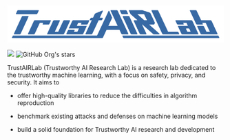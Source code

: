 <img src="figure/TrustAIRLab.png" alt="image" width="1000" height="auto" class="center">


<img src="https://badges.toozhao.com/badges/01HQJPNWX610CVTK56RN29Y2FH/blue.svg" /> ![GitHub Org's stars](https://img.shields.io/github/stars/TrustAIRLab)

TrustAIRLab (Trustworthy AI Research Lab) is a research lab dedicated to the trustworthy machine learning, with a focus on safety, privacy, and security.  It aims to

- offer high-quality libraries to reduce the difficulties in algorithm reproduction

- benchmark existing attacks and defenses on machine learning models
- build a solid foundation for Trustworthy AI research and development

